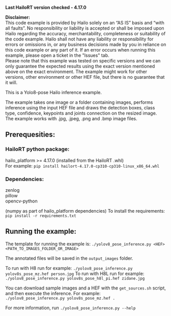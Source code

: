 **Last HailoRT version checked - 4.17.0**

**Disclaimer:** <br />
This code example is provided by Hailo solely on an “AS IS” basis and “with all faults”. No responsibility or liability is accepted or shall be imposed upon Hailo regarding the accuracy, merchantability, completeness or suitability of the code example. Hailo shall not have any liability or responsibility for errors or omissions in, or any business decisions made by you in reliance on this code example or any part of it. If an error occurs when running this example, please open a ticket in the "Issues" tab.<br />
Please note that this example was tested on specific versions and we can only guarantee the expected results using the exact version mentioned above on the exact environment. The example might work for other versions, other environment or other HEF file, but there is no guarantee that it will.


This is a Yolo8-pose Hailo inference example.  

The example takes one image or a folder containing images, performs inference using the input HEF file and draws the detection boxes, class type, confidence, keypoints and joints connection on the resized image.  
The example works with .jpg, .jpeg, .png and .bmp image files.  

## Prerequesities:

### HailoRT python package:
hailo_platform >= 4.17.0 (installed from the HailoRT .whl)  
For example:
`pip install hailort-4.17.0-cp310-cp310-linux_x86_64.whl`

### Dependencies:
zenlog  
pillow  
opencv-python

(numpy as part of hailo_platform dependencies)
To install the requirements:
`pip install -r requirements.txt`



## Running the example:  
The template for running the example is:
```./yolov8_pose_inference.py <HEF> <PATH_TO_IMAGES_FOLDER_OR_IMAGE>```

The annotated files will be saved in the `output_images` folder.

To run with H8 run for example:
`./yolov8_pose_inference.py yolov8s_pose_mz.hef person.jpg`
To run with H8L run for example:
`./yolov8_pose_inference.py yolov8s_pose_h8l_pi.hef zidane.jpg`

You can download sample images and a HEF with the `get_sources.sh` script, and then execute the inference.
For example:  
```./yolov8_pose_inference.py yolov8s_pose_mz.hef .```

For more information, run ```./yolov8_pose_inference.py --help```   

